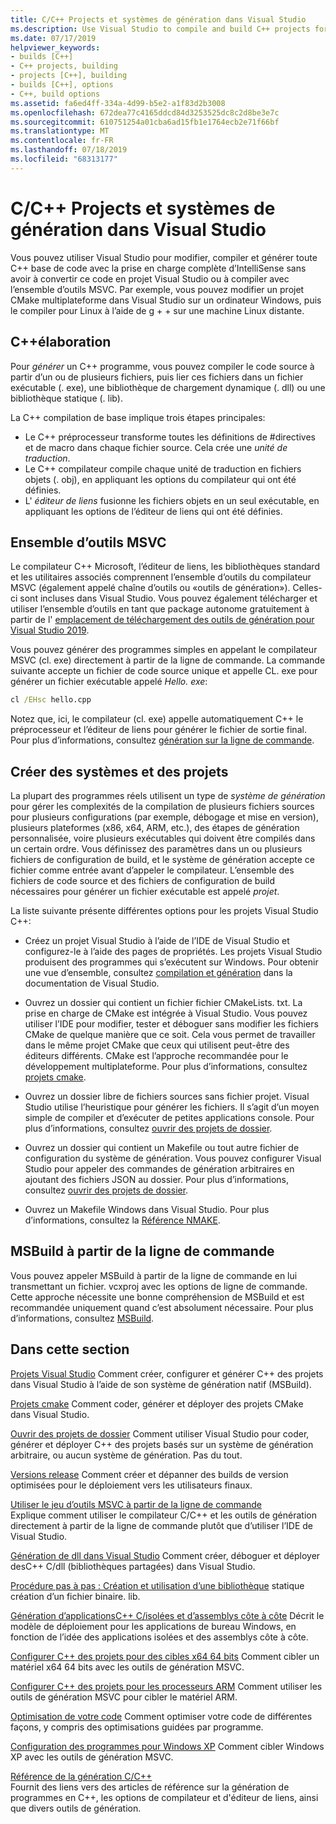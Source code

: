 ```yaml
---
title: C/C++ Projects et systèmes de génération dans Visual Studio
ms.description: Use Visual Studio to compile and build C++ projects for Windows, ARM or Linux based on any project system.
ms.date: 07/17/2019
helpviewer_keywords:
- builds [C++]
- C++ projects, building
- projects [C++], building
- builds [C++], options
- C++, build options
ms.assetid: fa6ed4ff-334a-4d99-b5e2-a1f83d2b3008
ms.openlocfilehash: 672dea77c4165ddcd84d3253525dc8c2d8be3e7c
ms.sourcegitcommit: 610751254a01cba6ad15fb1e1764ecb2e71f66bf
ms.translationtype: MT
ms.contentlocale: fr-FR
ms.lasthandoff: 07/18/2019
ms.locfileid: "68313177"
---
```

# <a name="cc-projects-and-build-systems-in-visual-studio"></a>C/C++ Projects et systèmes de génération dans Visual Studio

Vous pouvez utiliser Visual Studio pour modifier, compiler et générer toute C++ base de code avec la prise en charge complète d’IntelliSense sans avoir à convertir ce code en projet Visual Studio ou à compiler avec l’ensemble d’outils MSVC. Par exemple, vous pouvez modifier un projet CMake multiplateforme dans Visual Studio sur un ordinateur Windows, puis le compiler pour Linux à l’aide de g + + sur une machine Linux distante.

## <a name="c-compilation"></a>C++élaboration

Pour *générer* un C++ programme, vous pouvez compiler le code source à partir d’un ou de plusieurs fichiers, puis lier ces fichiers dans un fichier exécutable (. exe), une bibliothèque de chargement dynamique (. dll) ou une bibliothèque statique (. lib). 

La C++ compilation de base implique trois étapes principales:

- Le C++ préprocesseur transforme toutes les définitions de #directives et de macro dans chaque fichier source. Cela crée une *unité de traduction*.
- Le C++ compilateur compile chaque unité de traduction en fichiers objets (. obj), en appliquant les options du compilateur qui ont été définies.
- L' *éditeur de liens* fusionne les fichiers objets en un seul exécutable, en appliquant les options de l’éditeur de liens qui ont été définies. 

## <a name="the-msvc-toolset"></a>Ensemble d’outils MSVC

Le compilateur C++ Microsoft, l’éditeur de liens, les bibliothèques standard et les utilitaires associés comprennent l’ensemble d’outils du compilateur MSVC (également appelé chaîne d’outils ou «outils de génération»). Celles-ci sont incluses dans Visual Studio. Vous pouvez également télécharger et utiliser l’ensemble d’outils en tant que package autonome gratuitement à partir de l' [emplacement de téléchargement des outils de génération pour Visual Studio 2019](https://visualstudio.microsoft.com/downloads/#build-tools-for-visual-studio-2019).

Vous pouvez générer des programmes simples en appelant le compilateur MSVC (cl. exe) directement à partir de la ligne de commande. La commande suivante accepte un fichier de code source unique et appelle CL. exe pour générer un fichier exécutable appelé *Hello. exe*: 

```cmd
cl /EHsc hello.cpp
```
Notez que, ici, le compilateur (cl. exe) appelle automatiquement C++ le préprocesseur et l’éditeur de liens pour générer le fichier de sortie final.  Pour plus d’informations, consultez [génération sur la ligne de commande](building-on-the-command-line.md).

## <a name="build-systems-and-projects"></a>Créer des systèmes et des projets

La plupart des programmes réels utilisent un type de *système de génération* pour gérer les complexités de la compilation de plusieurs fichiers sources pour plusieurs configurations (par exemple, débogage et mise en version), plusieurs plateformes (x86, x64, ARM, etc.), des étapes de génération personnalisée, voire plusieurs exécutables qui doivent être compilés dans un certain ordre. Vous définissez des paramètres dans un ou plusieurs fichiers de configuration de build, et le système de génération accepte ce fichier comme entrée avant d’appeler le compilateur. L’ensemble des fichiers de code source et des fichiers de configuration de build nécessaires pour générer un fichier exécutable est appelé *projet*. 

La liste suivante présente différentes options pour les projets Visual Studio C++:

- Créez un projet Visual Studio à l’aide de l’IDE de Visual Studio et configurez-le à l’aide des pages de propriétés. Les projets Visual Studio produisent des programmes qui s’exécutent sur Windows. Pour obtenir une vue d’ensemble, consultez [compilation et génération](/visualstudio/ide/compiling-and-building-in-visual-studio) dans la documentation de Visual Studio.

- Ouvrez un dossier qui contient un fichier fichier CMakeLists. txt. La prise en charge de CMake est intégrée à Visual Studio. Vous pouvez utiliser l’IDE pour modifier, tester et déboguer sans modifier les fichiers CMake de quelque manière que ce soit. Cela vous permet de travailler dans le même projet CMake que ceux qui utilisent peut-être des éditeurs différents. CMake est l’approche recommandée pour le développement multiplateforme. Pour plus d’informations, consultez [projets cmake](cmake-projects-in-visual-studio.md).
 
- Ouvrez un dossier libre de fichiers sources sans fichier projet. Visual Studio utilise l’heuristique pour générer les fichiers. Il s’agit d’un moyen simple de compiler et d’exécuter de petites applications console. Pour plus d’informations, consultez [ouvrir des projets de dossier](open-folder-projects-cpp.md).

- Ouvrez un dossier qui contient un Makefile ou tout autre fichier de configuration du système de génération. Vous pouvez configurer Visual Studio pour appeler des commandes de génération arbitraires en ajoutant des fichiers JSON au dossier. Pour plus d’informations, consultez [ouvrir des projets de dossier](open-folder-projects-cpp.md).
 
- Ouvrez un Makefile Windows dans Visual Studio. Pour plus d’informations, consultez la [Référence NMAKE](reference/nmake-reference.md).

## <a name="msbuild-from-the-command-line"></a>MSBuild à partir de la ligne de commande 

Vous pouvez appeler MSBuild à partir de la ligne de commande en lui transmettant un fichier. vcxproj avec les options de ligne de commande. Cette approche nécessite une bonne compréhension de MSBuild et est recommandée uniquement quand c’est absolument nécessaire. Pour plus d’informations, consultez [MSBuild](msbuild-visual-cpp.md).

## <a name="in-this-section"></a>Dans cette section

[Projets Visual Studio](creating-and-managing-visual-cpp-projects.md) Comment créer, configurer et générer C++ des projets dans Visual Studio à l’aide de son système de génération natif (MSBuild).

[Projets cmake](cmake-projects-in-visual-studio.md) Comment coder, générer et déployer des projets CMake dans Visual Studio.

[Ouvrir des projets de dossier](open-folder-projects-cpp.md) Comment utiliser Visual Studio pour coder, générer et déployer C++ des projets basés sur un système de génération arbitraire, ou aucun système de génération. Pas du tout. 

[Versions release](release-builds.md) Comment créer et dépanner des builds de version optimisées pour le déploiement vers les utilisateurs finaux.

[Utiliser le jeu d’outils MSVC à partir de la ligne de commande](building-on-the-command-line.md)<br/>
Explique comment utiliser le compilateur C/C++ et les outils de génération directement à partir de la ligne de commande plutôt que d’utiliser l’IDE de Visual Studio.

[Génération de dll dans Visual Studio](dlls-in-visual-cpp.md) Comment créer, déboguer et déployer desC++ C/dll (bibliothèques partagées) dans Visual Studio.

[Procédure pas à pas : Création et utilisation d’une bibliothèque](walkthrough-creating-and-using-a-static-library-cpp.md) statique création d’un fichier binaire. lib.

[Génération d’applicationsC++ C/isolées et d’assemblys côte à côte](building-c-cpp-isolated-applications-and-side-by-side-assemblies.md) Décrit le modèle de déploiement pour les applications de bureau Windows, en fonction de l’idée des applications isolées et des assemblys côte à côte.

[Configurer C++ des projets pour des cibles x64 64 bits](configuring-programs-for-64-bit-visual-cpp.md) Comment cibler un matériel x64 64 bits avec les outils de génération MSVC.

[Configurer C++ des projets pour les processeurs ARM](configuring-programs-for-arm-processors-visual-cpp.md) Comment utiliser les outils de génération MSVC pour cibler le matériel ARM.

[Optimisation de votre code](optimizing-your-code.md) Comment optimiser votre code de différentes façons, y compris des optimisations guidées par programme.

[Configuration des programmes pour Windows XP](configuring-programs-for-windows-xp.md) Comment cibler Windows XP avec les outils de génération MSVC.

[Référence de la génération C/C++](reference/c-cpp-building-reference.md)<br/>
Fournit des liens vers des articles de référence sur la génération de programmes en C++, les options de compilateur et d'éditeur de liens, ainsi que divers outils de génération.
